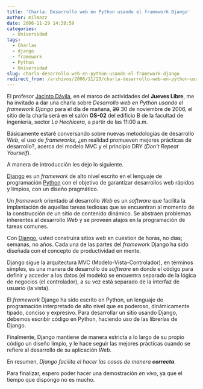 ```yaml
---
title: 'Charla: Desarrollo web en Python usando el framework Django'
author: milmazz
date: 2006-11-29 14:38:59
categories:
  - Universidad
tags:
  - Charlas
  - django
  - framework
  - Python
  - Universidad
slug: charla-desarrollo-web-en-python-usando-el-framework-django
redirect_from: /archivos/2006/11/29/charla-desarrollo-web-en-python-usando-el-framework-django/
---
```


El profesor [Jacinto Dávila](http://webdelprofesor.ula.ve/ingenieria/jacinto/), en el marco de actividades del **Jueves Libre**, me ha invitado a dar una charla sobre _Desarrollo web en Python usando el framework Django_ para el día de mañana, <del>20</del> 30 de noviembre de 2006,  el sitio de la charla será en el salón **OS-02** del edificio B de la facultad de ingeniería, sector _La Hechicera_, a partir de las 11:00 a.m.

Básicamente estaré conversando sobre nuevas metodologías de desarrollo _Web_, el uso de _frameworks_, ¿en realidad promueven mejores prácticas de desarrollo?, acerca del modelo MVC y el principio DRY (_Don't Repeat Yourself_).

A manera de introducción les dejo lo siguiente.

[Django][] es un _framework_ de alto nivel escrito en el lenguaje de programación [Python](http://www.python.org) con el objetivo de garantizar desarrollos web rápidos y limpios, con un diseño pragmático.

Un _framework_ orientado al desarrollo _Web_ es un _software_ que facilita la implantación de aquellas tareas tediosas que se encuentran al momento de la construcción de un sitio de contenido dinámico. Se abstraen problemas inherentes al desarrollo _Web_ y se proveen atajos en la programación de tareas comunes.

Con [Django][], usted construirá sitios web en cuestion de horas, no días; semanas, no años. Cada una de las partes del _framework_ Django ha sido diseñada con el concepto de productividad en mente.

Django sigue la arquitectura MVC (Modelo-Vista-Controlador), en términos simples, es una manera de desarrollo de _software_ en donde el código para definir y acceder a los datos (el modelo) se encuentra separado de la lógica de negocios (el controlador), a su vez está separado de la interfaz de usuario (la vista).

El _framework_ Django ha sido escrito en Python, un lenguaje de programación interpretado de alto nivel que es poderoso, dinámicamente tipado, conciso y expresivo. Para desarrollar un sitio usando Django, debemos escribir código en Python, haciendo uso de las librerías de Django.

Finalmente, Django mantiene de manera estricta a lo largo de su propio código un diseño limpio, y le hace seguir las mejores prácticas cuando se refiere al desarrollo de su aplicación _Web_.

En resumen, _Django facilita el hacer las cosas de manera **correcta**_.

Para finalizar, espero poder hacer una demostración _en vivo_, ya que el tiempo que dispongo no es mucho.

[Django]: http://www.djangoproject.com
